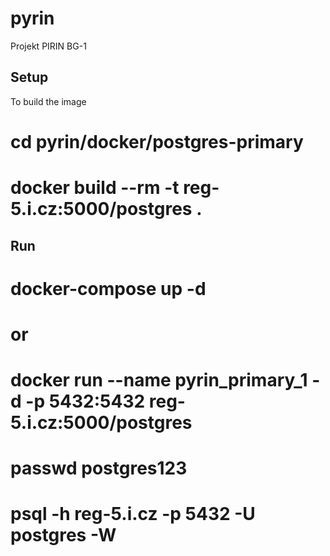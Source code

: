 # pyrin
Projekt PIRIN BG-1

Setup
-----

To build the image
# cd pyrin/docker/postgres-primary
# docker build --rm -t reg-5.i.cz:5000/postgres .

Run
--------------------
# docker-compose up -d
# or
# docker run --name pyrin_primary_1 -d -p 5432:5432 reg-5.i.cz:5000/postgres
    
# passwd postgres123
# psql -h reg-5.i.cz -p 5432 -U postgres -W
